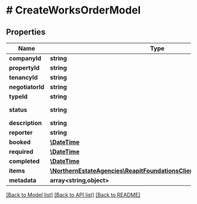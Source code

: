 # # CreateWorksOrderModel

## Properties

Name | Type | Description | Notes
------------ | ------------- | ------------- | -------------
**companyId** | **string** | The unique identifier of the company that has been selected to perform the work | [optional]
**propertyId** | **string** | The unique identifier of the property where the work is to be carried out |
**tenancyId** | **string** | The unique identifier of the tenancy that the works order originated from | [optional]
**negotiatorId** | **string** | The unique identifier of the negotiator that booked the works order |
**typeId** | **string** | The unique id of the type of work that needs to be carried out |
**status** | **string** | The current status of the works order (pendingApproval/pendingQuote/raised/raisedToChase/landlordToComplete/complete/cancelled) |
**description** | **string** | A free text description of the work required |
**reporter** | **string** | The party requesting the work to be carried out (landlord/tenant/other) |
**booked** | [**\DateTime**](\DateTime.md) | The date when the works order was booked | [optional]
**required** | [**\DateTime**](\DateTime.md) | The date when the work is required to be completed by | [optional]
**completed** | [**\DateTime**](\DateTime.md) | The date when the work was completed | [optional]
**items** | [**\NorthernEstateAgencies\ReapitFoundationsClient\Model\InlineObject57[]**](InlineObject57.md) | Individual work items to attach to the works order |
**metadata** | **array<string,object>** | App specific metadata to set against the works order | [optional]

[[Back to Model list]](../../README.md#models) [[Back to API list]](../../README.md#endpoints) [[Back to README]](../../README.md)
